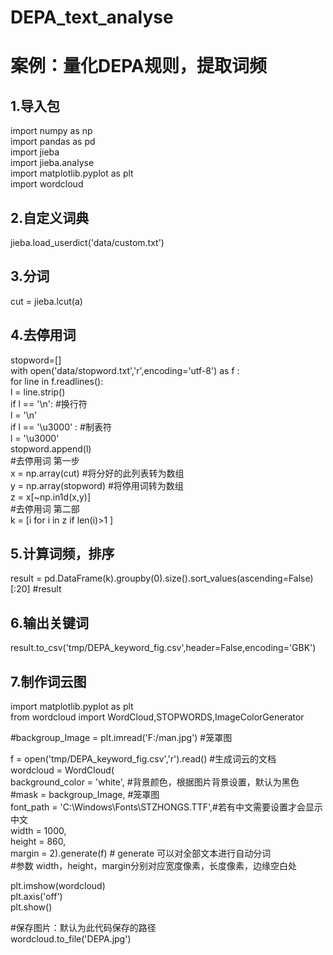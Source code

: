 # DEPA_text_analyse
# 案例：量化DEPA规则，提取词频
## 1.导入包
import numpy as np  
import pandas as pd  
import jieba  
import jieba.analyse  
import matplotlib.pyplot as plt  
import wordcloud  
## 2.自定义词典
jieba.load_userdict('data/custom.txt')
## 3.分词
cut = jieba.lcut(a)
## 4.去停用词
stopword=[]  
with open('data/stopword.txt','r',encoding='utf-8') as f :  
    for line in f.readlines():  
        l = line.strip()  
        if l == '\\n':  #换行符  
            l = '\n'  
        if l == '\\u3000' : #制表符  
            l = '\u3000'  
        stopword.append(l)  
#去停用词 第一步  
x = np.array(cut)    #将分好的此列表转为数组  
y = np.array(stopword)   #将停用词转为数组  
z = x[~np.in1d(x,y)]  
#去停用词 第二部  
k = [i for i in z if len(i)>1 ]  

## 5.计算词频，排序
result = pd.DataFrame(k).groupby(0).size().sort_values(ascending=False) [:20]
#result

## 6.输出关键词
result.to_csv('tmp/DEPA_keyword_fig.csv',header=False,encoding='GBK')

## 7.制作词云图
import matplotlib.pyplot as plt  
from wordcloud import WordCloud,STOPWORDS,ImageColorGenerator  
  
#backgroup_Image = plt.imread('F:/man.jpg') #笼罩图  
  
f = open('tmp/DEPA_keyword_fig.csv','r').read()  #生成词云的文档  
wordcloud = WordCloud(  
        background_color = 'white', #背景颜色，根据图片背景设置，默认为黑色  
        #mask = backgroup_Image, #笼罩图  
        font_path = 'C:\Windows\Fonts\STZHONGS.TTF',#若有中文需要设置才会显示中文  
        width = 1000,  
        height = 860,  
        margin = 2).generate(f) # generate 可以对全部文本进行自动分词  
#参数 width，height，margin分别对应宽度像素，长度像素，边缘空白处  
  
plt.imshow(wordcloud)  
plt.axis('off')  
plt.show()  
  
#保存图片：默认为此代码保存的路径  
wordcloud.to_file('DEPA.jpg') 
